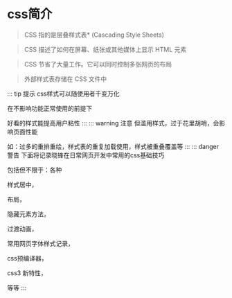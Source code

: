 # css简介

> CSS 指的是层叠样式表* (Cascading Style Sheets)

> CSS 描述了如何在屏幕、纸张或其他媒体上显示 HTML 元素

> CSS 节省了大量工作。它可以同时控制多张网页的布局

> 外部样式表存储在 CSS 文件中

::: tip 提示
css样式可以随使用者千变万化

在不影响功能正常使用的前提下

好看的样式能提高用户粘性
::: 
::: warning 注意
但滥用样式，过于花里胡哨，会影响页面性能

如：过多的重排重绘，样式表的重复加载使用，样式被重叠覆盖等
:::
::: danger 警告
下面将记录晓锋在日常网页开发中常用的css基础技巧

包括但不限于：各种 

样式居中，

布局，

隐藏元素方法，

过渡动画，

常用网页字体样式记录，

css预编译器，

css3 新特性，

等等
:::